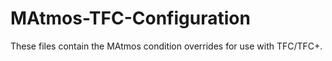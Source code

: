 # MAtmos-TFC-Configuration
These files contain the MAtmos condition overrides for use with TFC/TFC+.

